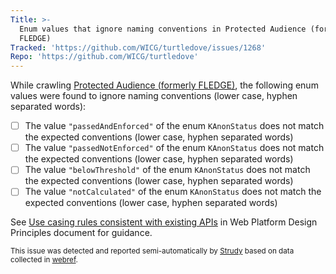 ```yaml
---
Title: >-
  Enum values that ignore naming conventions in Protected Audience (formerly
  FLEDGE)
Tracked: 'https://github.com/WICG/turtledove/issues/1268'
Repo: 'https://github.com/WICG/turtledove'
---
```


While crawling [Protected Audience (formerly FLEDGE)](https://wicg.github.io/turtledove/), the following enum values were found to ignore naming conventions (lower case, hyphen separated words):
* [ ] The value `"passedAndEnforced"` of the enum `KAnonStatus` does not match the expected conventions (lower case, hyphen separated words)
* [ ] The value `"passedNotEnforced"` of the enum `KAnonStatus` does not match the expected conventions (lower case, hyphen separated words)
* [ ] The value `"belowThreshold"` of the enum `KAnonStatus` does not match the expected conventions (lower case, hyphen separated words)
* [ ] The value `"notCalculated"` of the enum `KAnonStatus` does not match the expected conventions (lower case, hyphen separated words)

See [Use casing rules consistent with existing APIs](https://w3ctag.github.io/design-principles/#casing-rules) in Web Platform Design Principles document for guidance.

<sub>This issue was detected and reported semi-automatically by [Strudy](https://github.com/w3c/strudy/) based on data collected in [webref](https://github.com/w3c/webref/).</sub>
